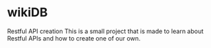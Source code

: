 # wikiDB
Restful API creation
This is a small project that is made to learn about Restful APIs and how to create one of our own.
